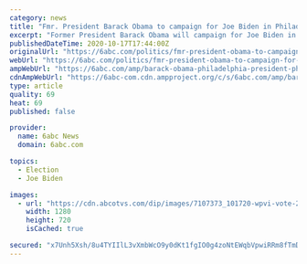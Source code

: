 ```yaml
---
category: news
title: "Fmr. President Barack Obama to campaign for Joe Biden in Philadelphia on Wednesday"
excerpt: "Former President Barack Obama will campaign for Joe Biden in Philadelphia this upcoming week. The Biden campaign announced Friday that Obama will travel to Philly on Oct. 21 to campaign on behalf of the former vice president and Senator Kamala Harris."
publishedDateTime: 2020-10-17T17:44:00Z
originalUrl: "https://6abc.com/politics/fmr-president-obama-to-campaign-for-biden-in-philly/7107001/"
webUrl: "https://6abc.com/politics/fmr-president-obama-to-campaign-for-biden-in-philly/7107001/"
ampWebUrl: "https://6abc.com/amp/barack-obama-philadelphia-president-philly-joe-biden/7107001/"
cdnAmpWebUrl: "https://6abc-com.cdn.ampproject.org/c/s/6abc.com/amp/barack-obama-philadelphia-president-philly-joe-biden/7107001/"
type: article
quality: 69
heat: 69
published: false

provider:
  name: 6abc News
  domain: 6abc.com

topics:
  - Election
  - Joe Biden

images:
  - url: "https://cdn.abcotvs.com/dip/images/7107373_101720-wpvi-vote-2020-7am-vid.jpg"
    width: 1280
    height: 720
    isCached: true

secured: "x7Unh5Xsh/8u4TYIIlL3vXmbWcO9y0dKt1fgIO0g4zoNtEWqbVpwiRRm8fTmDxdbyACJMd74W80ZwAx1SCHZ0dezDvPV2OXRUWsunw6cajbpq0TrEpsIjM0iR372Zb7dbn7IhXbeu82s1IE+rv+e5jfJGqJIwGdn4pUc2qBP436nCf6l8S+Alxbmxg5WYUakWdWWQmJvItek2giTVrDmKgtMPzxRA0pFOcmoqnIJPvKT8VPd6o82uzcWUc7ge4bV9+lvffjtfyhaOLt5rt6+iV3ab6fV5qAyPfqWRZsME5LthP9k8orVMYGEl9nUGV8vzNXXR37wqzj2Ilj9dUApQ9w+HI3xb8DyfN/GkclPt3k=;lG4it5fRUSQui2f74L/R8Q=="
---
```


